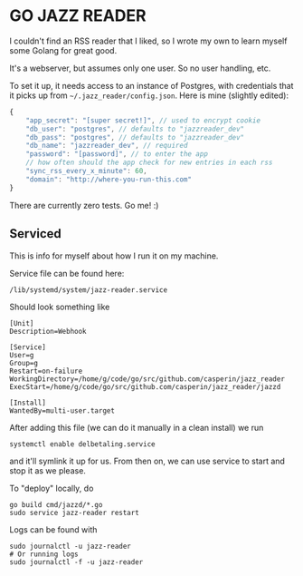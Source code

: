 # GO JAZZ READER

I couldn't find an RSS reader that I liked, so I wrote my own to learn myself
some Golang for great good.

It's a webserver, but assumes only one user. So no user handling, etc.

To set it up, it needs access to an instance of Postgres, with credentials that
it picks up from `~/.jazz_reader/config.json`. Here is mine (slightly edited):
```js
{
    "app_secret": "[super secret!]", // used to encrypt cookie
    "db_user": "postgres", // defaults to "jazzreader_dev"
    "db_pass": "postgres", // defaults to "jazzreader_dev"
    "db_name": "jazzreader_dev", // required
    "password": "[password]", // to enter the app
    // how often should the app check for new entries in each rss
    "sync_rss_every_x_minute": 60,
    "domain": "http://where-you-run-this.com"
}
```

There are currently zero tests. Go me! :)

## Serviced

This is info for myself about how I run it on my machine.

Service file can be found here:
```
/lib/systemd/system/jazz-reader.service
```
Should look something like
```
[Unit]
Description=Webhook

[Service]
User=g
Group=g
Restart=on-failure
WorkingDirectory=/home/g/code/go/src/github.com/casperin/jazz_reader
ExecStart=/home/g/code/go/src/github.com/casperin/jazz_reader/jazzd

[Install]
WantedBy=multi-user.target
```
After adding this file (we can do it manually in a clean install) we run
```
systemctl enable delbetaling.service
```
and it'll symlink it up for us. From then on, we can use service to start and stop it as we please.

To "deploy" locally, do
```
go build cmd/jazzd/*.go
sudo service jazz-reader restart
```

Logs can be found with
```
sudo journalctl -u jazz-reader
# Or running logs
sudo journalctl -f -u jazz-reader
```

